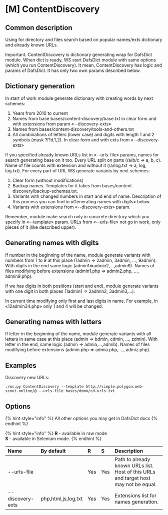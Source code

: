 # \[M\] ContentDiscovery

## Common description

Using for directory and files search based on popular names/exts dictionary and already known URLs.

Important. ContentDiscovery is dictionary generating wrap for DafsDict module. When dict is ready, WS start DafsDict module with same options \(which you run ContentDiscovery\). It mean, ContentDiscovery has logic and params of DafsDict. It has only two own params described below.

## Dictionary generation

In start of work module generate dictionary with creating words by next schemes:

1. Years from 2010 to current 
2. Names from base bases/content-discovery/base.txt in clear form and with extensions from param «--discovery-exts» 
3. Names from bases/content-discovery/tools-and-others.txt 
4. All combinations of letters \(lower case\) and digits with length 1 and 2 symbols \(mask ?l?d,1,2\). In clear form and with exts from «--discovery-exts»

If you specified already known URLs list in «--urls-file» params, names for search generating base on it too. Every URL split on parts \(/a/b/c =&gt; a, b, c\). Name of file counts with extension and without it \(/a/log.txt =&gt; a, log, log.txt\). For every part of URL WS generate variants by next schemes:

1. Clear form \(without modifications\) 
2. Backup names. Templates for it takes from bases/content-discovery/backup-schemas.txt. 
3. Variants with changed numbers in start and end of name. Description of this process you can find in «Generating names with digits» below. 
4. Variants with extensions from «--discovery-exts» param.

Remember, module make search only in concrete directory which you specify in «--template» param. URLs from «--urls-file» not go in work, only pieces of it \(like described upper\).

## Generating names with digits

If number in the beginning of the name, module generate variants with numbers from 1 to 9 at this place \(1admin =&gt; 2admin, 3admin, …, 9admin\). With digits in the end same logic \(admin1=&gt;admin2,...,admin9\). Names of files modifying before extensions \(admin1.php =&gt; admin2.php, …, admin9.php\).

If we has digits in both positions \(start and end\), module generate variants with one digit in both places \(1admin1 =&gt; 2admin2, 3admin3,…\).

In current time modifying only first and last digits in name. For example, in «12admin34.php» only 1 and 4 will be changed.

## Generating names with letters

If letter in the beginning of the name, module generate variants with all letters in same case at this place \(admin =&gt; bdmin, cdmin, …, zdmin\). With letter in the end, same logic \(admin =&gt; admia,...,admib\). Names of files modifying before extensions \(admin.php =&gt; admia.php, …, admiz.php\).

## Examples

Discovery new URLs:

```text
./ws.py ContentDiscovery --template http://simple.polygon.web-scout.online/@ --urls-file bases/demo/cd-urls.txt 
```


## Options

{% hint style="info" %}
All other options you may get in DafsDict docs
{% endhint %}

{% hint style="info" %}
**R** - available in raw mode  
**S** - available in Selenium mode.
{% endhint %}

| Name | By default | R | S | Description |
| :--- | :--- | :--- | :--- | :--- |
| --urls-file |  | Yes | Yes | Path to already known URLs list. Host of this URLs and target host may not be equal. |
| --discovery-exts | php,html,js,log,txt | Yes | Yes | Extensions list for names generation. |

